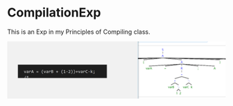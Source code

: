# CompilationExp
This is an Exp in my Principles of Compiling class.

![TreeSample](./pictures/TreeSample.png)



